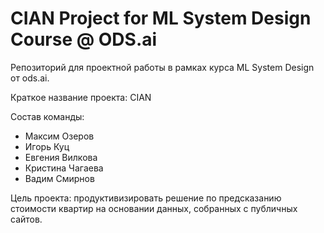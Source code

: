 # CIAN Project for ML System Design Course @ ODS.ai
Репозиторий для проектной работы в рамках курса ML System Design от ods.ai.

Краткое название проекта: CIAN

Состав команды:
- Максим Озеров
- Игорь Куц
- Евгения Вилкова
- Кристина Чагаева
- Вадим Смирнов

Цель проекта: продуктивизировать решение по предсказанию стоимости квартир на основании данных, собранных с публичных сайтов.
